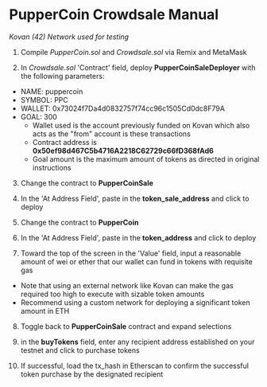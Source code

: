 # PupperCoin Crowdsale Manual
*Kovan (42) Network used for testing*

1. Compile *PupperCoin.sol* and *Crowdsale.sol* via Remix and MetaMask

2. In *Crowdsale.sol* 'Contract' field, deploy **PupperCoinSaleDeployer** with the following parameters:
  * NAME:  puppercoin
  * SYMBOL: PPC
  * WALLET:  0x73024f7Da4d0832757f74cc96c1505Cd0dc8F79A  
  * GOAL: 300
      * Wallet used is the account previously funded on Kovan which also acts as the "from" account is these transactions
      * Contract address is **0x50ef98d467C5b4716A2218C62729c66fD368fAd6**
      * Goal amount is the maximum amount of tokens as directed in original instructions
  
3. Change the contract to **PupperCoinSale**

4. In the 'At Address Field', paste in the **token_sale_address** and click to deploy

5. Change the contract to **PupperCoin**

6. In the 'At Address Field', paste in the **token_address** and click to deploy

7. Toward the top of the screen in the 'Value' field, input a reasonable amount of wei or ether that our wallet can fund in tokens with requisite gas
 * Note that using an external network like Kovan can make the gas required too high to execute with sizable token amounts
 * Recommend using a custom network for deploying a significant token amount in ETH

8. Toggle back to **PupperCoinSale** contract and expand selections

9. in the **buyTokens** field, enter any recipient address established on your testnet and click to purchase tokens

10. If successful, load the tx_hash in Etherscan to confirm the successful token purchase by the designated recipient
 
